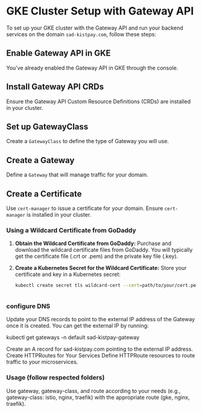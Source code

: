# GKE Cluster Setup with Gateway API

To set up your GKE cluster with the Gateway API and run your backend services on the domain `sad-kistpay.com`, follow these steps:

## Enable Gateway API in GKE

You’ve already enabled the Gateway API in GKE through the console.

## Install Gateway API CRDs

Ensure the Gateway API Custom Resource Definitions (CRDs) are installed in your cluster.

## Set up GatewayClass

Create a `GatewayClass` to define the type of Gateway you will use.

## Create a Gateway

Define a `Gateway` that will manage traffic for your domain.

## Create a Certificate

Use `cert-manager` to issue a certificate for your domain. Ensure `cert-manager` is installed in your cluster.

### Using a Wildcard Certificate from GoDaddy

1. **Obtain the Wildcard Certificate from GoDaddy:**
   Purchase and download the wildcard certificate files from GoDaddy. You will typically get the certificate file (.crt or .pem) and the private key file (.key).

2. **Create a Kubernetes Secret for the Wildcard Certificate:**
   Store your certificate and key in a Kubernetes secret:
   ```sh
   kubectl create secret tls wildcard-cert --cert=path/to/your/cert.pem --key=path/to/your/key.pem -n default



### configure DNS
Update your DNS records to point to the external IP address of the Gateway once it is created. You can get the external IP by running:

kubectl get gateways -n default sad-kistpay-gateway


Create an A record for sad-kistpay.com pointing to the external IP address.
Create HTTPRoutes for Your Services
Define HTTPRoute resources to route traffic to your microservices.


### Usage (follow respected folders)
Use gateway, gateway-class, and route according to your needs (e.g., gateway-class: istio, nginx, traefik) with the appropriate route (gke, nginx, traefik).
